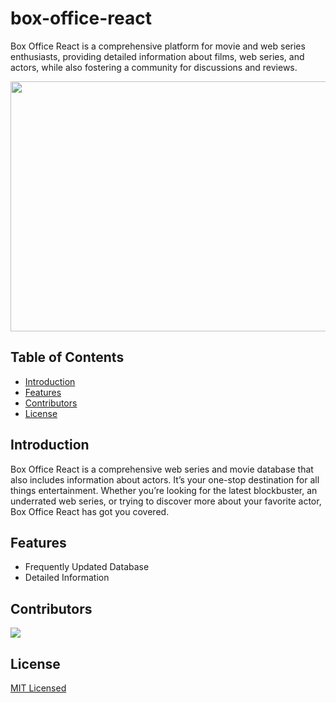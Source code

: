 # box-office-react

Box Office React is a comprehensive platform for movie and web series enthusiasts, providing detailed information about films, web series, and actors, while also fostering a community for discussions and reviews.

<img src="https://i.imgur.com/RxbVFtM.png" width="700" height="400" />


## Table of Contents

- [Introduction](#introduction)
- [Features](#features)
- [Contributors](#contributors)
- [License](#license)


## Introduction
Box Office React is a comprehensive web series and movie database that also includes information about actors. It’s your one-stop destination for all things entertainment. Whether you’re looking for the latest blockbuster, an underrated web series, or trying to discover more about your favorite actor, Box Office React has got you covered.

## Features

- Frequently Updated Database
- Detailed Information

## Contributors

<a href="https://github.com/mohitahlawat2001/box-office-react/graphs/contributors">
  <img src="https://contrib.rocks/image?repo=mohitahlawat2001/box-office-react" />
</a>


## License

[MIT Licensed](https://github.com/mohitahlawat2001/box-office-react/blob/master/LICENSE.md)